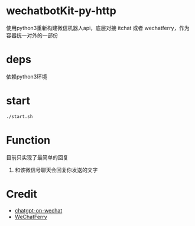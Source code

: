 # wechatbotKit-py-http

使用python3重新构建微信机器人api，底层对接 itchat 或者 wechatferry，作为容器统一对外的一部份

# deps
依赖python3环境

# start

```bash
./start.sh
```

# Function

目前只实现了最简单的回复
1. 和该微信号聊天会回复你发送的文字

# Credit

- [chatgpt-on-wechat](https://github.com/zhayujie/chatgpt-on-wechat)
- [WeChatFerry](https://github.com/lich0821/WeChatFerry)

